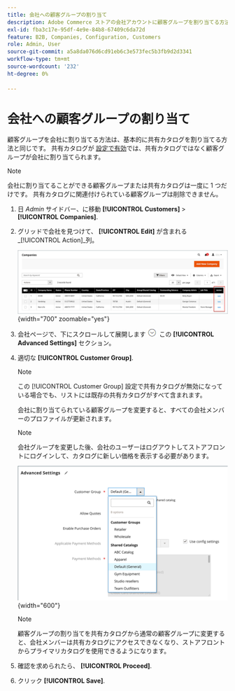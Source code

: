 ```yaml
---
title: 会社への顧客グループの割り当て
description: Adobe Commerce ストアの会社アカウントに顧客グループを割り当てる方法について説明します。
exl-id: fba3c17e-95df-4e9e-84b8-67409c6da72d
feature: B2B, Companies, Configuration, Customers
role: Admin, User
source-git-commit: a5a8da076d6cd91eb6c3e573fec5b3fb9d2d3341
workflow-type: tm+mt
source-wordcount: '232'
ht-degree: 0%

---
```


# 会社への顧客グループの割り当て

顧客グループを会社に割り当てる方法は、基本的に共有カタログを割り当てる方法と同じです。 共有カタログが [設定で有効](enable-basic-features.md)では、共有カタログではなく顧客グループが会社に割り当てられます。

>[!NOTE]
>
> 会社に割り当てることができる顧客グループまたは共有カタログは一度に 1 つだけです。 共有カタログに関連付けられている顧客グループは削除できません。

1. 日 _Admin_ サイドバー、に移動 **[!UICONTROL Customers]** > **[!UICONTROL Companies]**.

1. グリッドで会社を見つけて、 **[!UICONTROL Edit]** が含まれる _[!UICONTROL Action]_列。

   ![会社の編集](./assets/companies-grid-edit.png){width="700" zoomable="yes"}

1. 会社ページで、下にスクロールして展開します ![展開セレクター](../assets/icon-display-expand.png) この **[!UICONTROL Advanced Settings]** セクション。

1. 適切な **[!UICONTROL Customer Group]**.

   >[!NOTE]
   >
   >この [!UICONTROL Customer Group] 設定で共有カタログが無効になっている場合でも、リストには既存の共有カタログがすべて含まれます。

   会社に割り当てられている顧客グループを変更すると、すべての会社メンバーのプロファイルが更新されます。

   >[!NOTE]
   >
   >会社グループを変更した後、会社のユーザーはログアウトしてストアフロントにログインして、カタログに新しい価格を表示する必要があります。

   ![顧客グループまたは共有カタログの変更](./assets/company-advanced-settings-customer-group-admin.png){width="600"}

   >[!NOTE]
   >
   >顧客グループの割り当てを共有カタログから通常の顧客グループに変更すると、会社メンバーは共有カタログにアクセスできなくなり、ストアフロントからプライマリカタログを使用できるようになります。

1. 確認を求められたら、 **[!UICONTROL Proceed]**.

1. クリック **[!UICONTROL Save]**.
